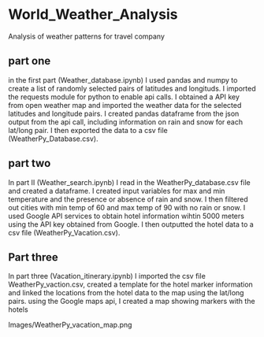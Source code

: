 # World_Weather_Analysis
Analysis of weather patterns for travel company

## part one
in the first part (Weather_database.ipynb) I used pandas and numpy to create a list of randomly selected pairs of latitudes and longituds.  I imported the requests module for python to enable api calls.  I obtained a API key from open weather map and imported the weather data for the selected latitudes and longitude pairs.  I created pandas dataframe from the json output from the api call, including information on rain and snow for each lat/long pair.  I then exported the data to a csv file (WeatherPy_Database.csv).


## part two
In part II (Weather_search.ipynb) I read in the WeatherPy_database.csv file and created a dataframe.  I created input variables for max and min temperature and the presence or absence of rain and snow.  I then filtered out cities with min temp of 60 and max temp of 90 with no rain or snow. I used Google API services to obtain hotel information wihtin 5000 meters using the API key obtained from Google.  I then outputted the hotel data to a csv file (WeatherPy_Vacation.csv).  

## Part three
In part three (Vacation_itinerary.ipynb) I imported the csv file WeatherPy_vaction.csv, created a template for the hotel marker information and linked the locations from the hotel data to the map using the lat/long pairs.  using the Google maps api, I created a map showing markers with the hotels

Images/WeatherPy_vacation_map.png
